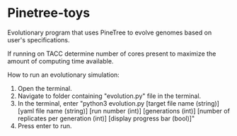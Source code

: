 # Pinetree-toys
Evolutionary program that uses PineTree to evolve genomes based on user's specifications.

If running on TACC determine number of cores present to maximize the amount of computing time available.

How to run an evolutionary simulation:

1) Open the terminal.
2) Navigate to folder containing "evolution.py" file in the terminal.
3) In the terminal, enter "python3 evolution.py [target file name (string)] [yaml file name (string)] [run number (int)] [generations (int)] [number of replicates per generation (int)] [display progress bar (bool)]"
4) Press enter to run.
